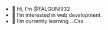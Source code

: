 - 👋 Hi, I’m @FALGUNI932
- 👀 I’m interested in web development.
- 🌱 I’m currently learning ...Css

<!---
FALGUNI932/FALGUNI932 is a ✨ special ✨ repository because its `README.md` (this file) appears on your GitHub profile.
You can click the Preview link to take a look at your changes.
--->
